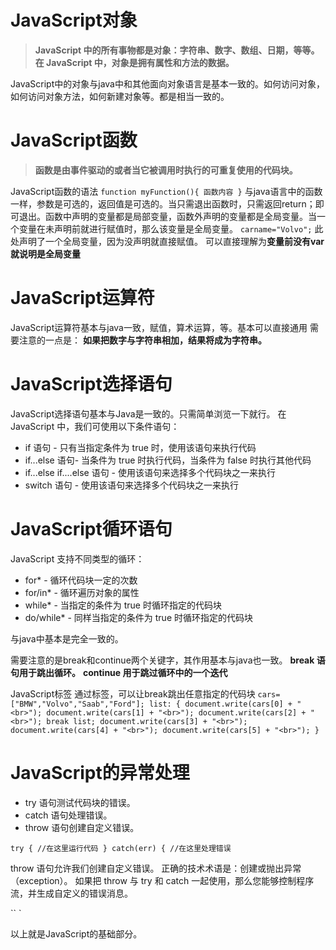 # JavaScript对象
> **JavaScript 中的所有事物都是对象：字符串、数字、数组、日期，等等。**
**在 JavaScript 中，对象是拥有属性和方法的数据。**

JavaScript中的对象与java中和其他面向对象语言是基本一致的。如何访问对象，如何访问对象方法，如何新建对象等。都是相当一致的。

# JavaScript函数
>**函数是由事件驱动的或者当它被调用时执行的可重复使用的代码块。**

JavaScript函数的语法
`function myFunction(){
  函数内容
}`
与java语言中的函数一样，参数是可选的，返回值是可选的。当只需退出函数时，只需返回return；即可退出。函数中声明的变量都是局部变量，函数外声明的变量都是全局变量。当一个变量在未声明前就进行赋值时，那么该变量是全局变量。
`carname="Volvo";`
此处声明了一个全局变量，因为没声明就直接赋值。
可以直接理解为**变量前没有var就说明是全局变量**

# JavaScript运算符

JavaScript运算符基本与java一致，赋值，算术运算，等。基本可以直接通用
需要注意的一点是：
**如果把数字与字符串相加，结果将成为字符串。**

# JavaScript选择语句

JavaScript选择语句基本与Java是一致的。只需简单浏览一下就行。
在 JavaScript 中，我们可使用以下条件语句：
* if 语句 - 只有当指定条件为 true 时，使用该语句来执行代码
* if...else 语句- 当条件为 true 时执行代码，当条件为 false 时执行其他代码
* if...else if....else 语句 - 使用该语句来选择多个代码块之一来执行
* switch 语句 - 使用该语句来选择多个代码块之一来执行

# JavaScript循环语句

JavaScript 支持不同类型的循环：
* for* - 循环代码块一定的次数
* for/in* - 循环遍历对象的属性
* while* - 当指定的条件为 true 时循环指定的代码块
* do/while* - 同样当指定的条件为 true 时循环指定的代码块

与java中基本是完全一致的。

需要注意的是break和continue两个关键字，其作用基本与java也一致。
**break 语句用于跳出循环。**
**continue 用于跳过循环中的一个迭代**

JavaScript标签
通过标签，可以让break跳出任意指定的代码块
`cars=["BMW","Volvo","Saab","Ford"];
list:
{
document.write(cars[0] + "<br>");
document.write(cars[1] + "<br>");
document.write(cars[2] + "<br>");
break list;
document.write(cars[3] + "<br>");
document.write(cars[4] + "<br>");
document.write(cars[5] + "<br>");
}`

# JavaScript的异常处理

* try 语句测试代码块的错误。
* catch 语句处理错误。
* throw 语句创建自定义错误。

`try
  {
  //在这里运行代码
  }
catch(err)
  {
  //在这里处理错误
  `

throw 语句允许我们创建自定义错误。
正确的技术术语是：创建或抛出异常（exception）。
如果把 throw 与 try 和 catch 一起使用，那么您能够控制程序流，并生成自定义的错误消息。

``<script>
function myFunction()
{
try
  {
  var x=document.getElementById("demo").value;
  if(x=="")    throw "empty";
  if(isNaN(x)) throw "not a number";
  if(x>10)     throw "too high";
  if(x<5)      throw "too low";
  }
catch(err)
  {
  var y=document.getElementById("mess");
  y.innerHTML="Error: " + err + ".";
  }
}
</script>
`

以上就是JavaScript的基础部分。
